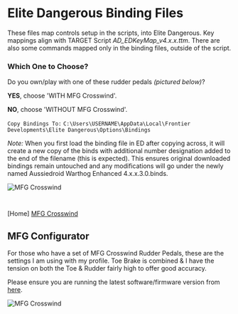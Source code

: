 # Elite Dangerous Binding Files #

These files map controls setup in the scripts, into Elite Dangerous. Key mappings align with TARGET Script _AD_EDKeyMap_v4.x.x.ttm_. There are also some commands mapped only in the binding files, outside of the script.

### Which One to Choose? ###

Do you own/play with one of these rudder pedals _(pictured below)_?

 __YES__, choose 'WITH MFG Crosswind'.
 
 __NO__, choose 'WITHOUT MFG Crosswind'.

`Copy Bindings To:`
`C:\Users\USERNAME\AppData\Local\Frontier Developments\Elite Dangerous\Options\Bindings`

_Note:_ When you first load the binding file in ED after copying across, it will create a new copy of the binds with additional number designation added to the end of the filename (this is expected). This ensures original downloaded bindings remain untouched and any modifications will go under the newly named Aussiedroid Warthog Enhanced 4.x.x.3.0.binds.

![MFG Crosswind](https://github.com/Aussiedroid/AD-ED-EnhancedWarthogScript/blob/master/ED%20Bindings/WITH%20MFG%20Crosswind/folder.jpg "MFG Crosswind Rudder Pedals") 



` `

[Home] [MFG Crosswind](https://mfg.simundza.com/products "MFG Crosswind")

## MFG Configurator ##

For those who have a set of MFG Crosswind Rudder Pedals, these are the settings I am using with my profile. Toe Brake is combined & I have the tension on both the Toe & Rudder fairly high to offer good accuracy.

Please ensure you are running the latest software/firmware version from [here](https://mfg.simundza.com/downloads "MFG Downloads").

![MFG Crosswind](https://github.com/Aussiedroid/AD-EDWarthogEnhancedScript/blob/master/Maps/MFG.png "MFG Configurator")
